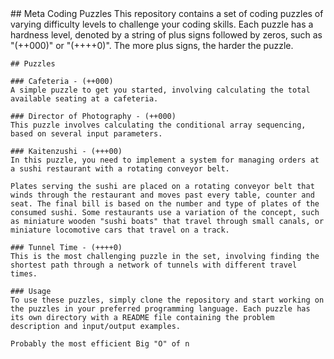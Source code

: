 <div style = "Center">
    ## Meta Coding Puzzles
    This repository contains a set of coding puzzles of varying difficulty levels to challenge your coding skills. Each puzzle has a hardness level, denoted by a string of plus signs followed by zeros, such as "(++000)" or "(++++0)". The more plus signs, the harder the puzzle.

    ## Puzzles

    ### Cafeteria - (++000)
    A simple puzzle to get you started, involving calculating the total available seating at a cafeteria.

    ### Director of Photography - (++000) 
    This puzzle involves calculating the conditional array sequencing, based on several input parameters.

    ### Kaitenzushi - (+++00) 
    In this puzzle, you need to implement a system for managing orders at a sushi restaurant with a rotating conveyor belt.

    Plates serving the sushi are placed on a rotating conveyor belt that winds through the restaurant and moves past every table, counter and seat. The final bill is based on the number and type of plates of the consumed sushi. Some restaurants use a variation of the concept, such as miniature wooden "sushi boats" that travel through small canals, or miniature locomotive cars that travel on a track.

    ### Tunnel Time - (++++0) 
    This is the most challenging puzzle in the set, involving finding the shortest path through a network of tunnels with different travel times.

    ### Usage
    To use these puzzles, simply clone the repository and start working on the puzzles in your preferred programming language. Each puzzle has its own directory with a README file containing the problem description and input/output examples.

    Probably the most efficient Big "O" of n 
</div>
